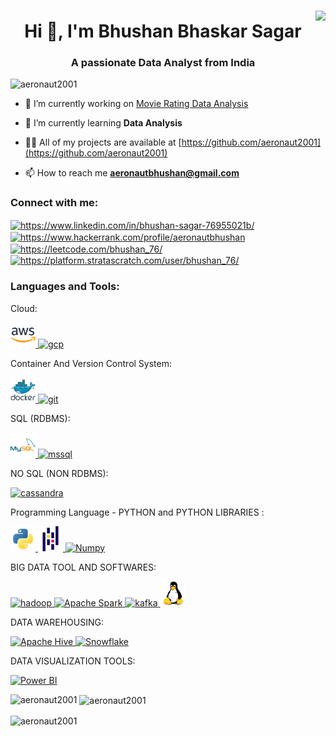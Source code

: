 
###

<img align="right" height="200" src="https://camo.githubusercontent.com/62da68eb62b1e5f175f7d1f0191dd89a653d7908feb22d37d4a0ab07365d6791/68747470733a2f2f6d656469612e67697068792e636f6d2f6d656469612f4d3967624264396e6244724f5475314d71782f67697068792e676966"  />






<h1 align="center">Hi 👋, I'm Bhushan Bhaskar Sagar</h1>
<h3 align="center">A passionate Data Analyst from India</h3>

<p align="left"> <img src="https://komarev.com/ghpvc/?username=aeronaut2001&label=Profile%20views&color=0e75b6&style=flat" alt="aeronaut2001" /> </p>

- 🔭 I’m currently working on [Movie Rating Data Analysis](https://github.com/aeronaut2001/Movie-Rating-Analysis)

- 🌱 I’m currently learning **Data Analysis**

- 👨‍💻 All of my projects are available at [https://github.com/aeronaut2001](https://github.com/aeronaut2001)

- 📫 How to reach me **aeronautbhushan@gmail.com**

<h3 align="left">Connect with me:</h3>
<p align="left">
<a href="https://linkedin.com/in/https://www.linkedin.com/in/bhushan-sagar-76955021b/" target="blank"><img align="center" src="https://raw.githubusercontent.com/rahuldkjain/github-profile-readme-generator/master/src/images/icons/Social/linked-in-alt.svg" alt="https://www.linkedin.com/in/bhushan-sagar-76955021b/" height="30" width="40" /></a>
<a href="https://www.hackerrank.com/https://www.hackerrank.com/profile/aeronautbhushan" target="blank"><img align="center" src="https://upload.wikimedia.org/wikipedia/commons/4/40/HackerRank_Icon-1000px.png" alt="https://www.hackerrank.com/profile/aeronautbhushan" height="30" width="40" /></a> 
<a href="https://www.leetcode.com/https://leetcode.com/bhushan_76/" target="blank"><img align="center" src="https://raw.githubusercontent.com/rahuldkjain/github-profile-readme-generator/master/src/images/icons/Social/leet-code.svg" alt="https://leetcode.com/bhushan_76/" height="30" width="40" /></a>
<a href="https://www.stratascratch.com/https://platform.stratascratch.com/user/bhushan_76" target="blank"><img align="center" src="https://avatars.githubusercontent.com/u/36822423?s=200&v=4" alt="https://platform.stratascratch.com/user/bhushan_76/" height="30" width="40" /></a>
</p>      
        
<h3 align="left">Languages and Tools:</h3>

<p align="left"> Cloud: </p>
<p align="left"> <a href="https://aws.amazon.com" target="_blank" rel="noreferrer"> <img src="https://raw.githubusercontent.com/devicons/devicon/master/icons/amazonwebservices/amazonwebservices-original-wordmark.svg" alt="aws" width="40" height="40"/> </a> 
 <a href="https://cloud.google.com" target="_blank" rel="noreferrer"> <img src="https://www.vectorlogo.zone/logos/google_cloud/google_cloud-icon.svg" alt="gcp" width="40" height="40"/> </a> </p>

<p align="left"> Container And Version Control System: </p>
  <a href="https://www.docker.com/" target="_blank" rel="noreferrer"> <img src="https://raw.githubusercontent.com/devicons/devicon/master/icons/docker/docker-original-wordmark.svg" alt="docker" width="40" height="40"/> </a> <a href="https://git-scm.com/" target="_blank" rel="noreferrer"> <img src="https://www.vectorlogo.zone/logos/git-scm/git-scm-icon.svg" alt="git" width="40" height="40"/> </a> </p>
      
<p align="left"> SQL (RDBMS): </p>
<a href="https://www.mysql.com/" target="_blank" rel="noreferrer"> <img src="https://raw.githubusercontent.com/devicons/devicon/master/icons/mysql/mysql-original-wordmark.svg" alt="mysql" width="40" height="40"/> </a> 
  <a href="https://www.microsoft.com/en-us/sql-server" target="_blank" rel="noreferrer"> <img src="https://www.svgrepo.com/show/303229/microsoft-sql-server-logo.svg" alt="mssql" width="40" height="40"/> </a> </p>

<p align="left"> NO SQL (NON RDBMS): </p>
  <a href="https://cassandra.apache.org/" target="_blank" rel="noreferrer"> <img src="https://www.vectorlogo.zone/logos/apache_cassandra/apache_cassandra-icon.svg" alt="cassandra" width="40" height="40"/> </a> </p>

<p align="left"> Programming Language - PYTHON and PYTHON LIBRARIES : </p>
    <a href="https://www.python.org" target="_blank" rel="noreferrer"> <img src="https://raw.githubusercontent.com/devicons/devicon/master/icons/python/python-original.svg" alt="python" width="40" height="40"/> </a> 
  <a href="https://pandas.pydata.org/" target="_blank" rel="noreferrer"> <img src="https://raw.githubusercontent.com/devicons/devicon/2ae2a900d2f041da66e950e4d48052658d850630/icons/pandas/pandas-original.svg" alt="pandas" width="40" height="40"/> </a> 
  <a href="https://www.Numpy.org" target="_blank" rel="noreferrer"> <img src="https://upload.wikimedia.org/wikipedia/commons/thumb/3/31/NumPy_logo_2020.svg/1280px-NumPy_logo_2020.svg.png" alt="Numpy" width="40" height="40"/> </a> </p>

<p align="left"> BIG DATA TOOL AND SOFTWARES: </p> 
  <a href="https://hadoop.apache.org/" target="_blank" rel="noreferrer"> <img src="https://www.vectorlogo.zone/logos/apache_hadoop/apache_hadoop-icon.svg" alt="hadoop" width="40" height="40"/> </a> 
<a href="https://spark.apache.org" target="_blank" rel="noreferrer"> <img src="https://upload.wikimedia.org/wikipedia/commons/f/f3/Apache_Spark_logo.svg" alt="Apache Spark" width="40" height="40"/> </a> 
  <a href="https://kafka.apache.org/" target="_blank" rel="noreferrer"> <img src="https://www.vectorlogo.zone/logos/apache_kafka/apache_kafka-icon.svg" alt="kafka" width="40" height="40"/> </a> 
  <a href="https://www.linux.org/" target="_blank" rel="noreferrer"> <img src="https://raw.githubusercontent.com/devicons/devicon/master/icons/linux/linux-original.svg" alt="linux" width="40" height="40"/> </a> </p>
  
<p align="left"> DATA WAREHOUSING: </p> 
<a href="https://hive.apache.org" target="_blank" rel="noreferrer"> <img src="https://upload.wikimedia.org/wikipedia/commons/b/bb/Apache_Hive_logo.svg" alt="Apache Hive" width="40" height="40"/> </a>
<a href="https://www.snowflake.com" target="_blank" rel="noreferrer"> <img src="https://en.wikipedia.org/wiki/Snowflake_Inc.#/media/File:Snowflake_Logo.svg" alt="Snowflake" width="40" height="40"/> </a>

<p align="left"> DATA VISUALIZATION TOOLS: </p> 
<a href="https://powerbi.microsoft.com" target="_blank" rel="noreferrer"> <img src="https://upload.wikimedia.org/wikipedia/en/2/20/Power_BI_logo.svg" alt="Power BI" width="40" height="40"/> </a> </p>





<p><img align="left" src="https://github-readme-stats.vercel.app/api/top-langs?username=aeronaut2001&show_icons=true&locale=en&layout=compact" alt="aeronaut2001" /></p>

<p>&nbsp;<img align="center" src="https://github-readme-stats.vercel.app/api?username=aeronaut2001&show_icons=true&locale=en" alt="aeronaut2001" /></p>

<p><img align="center" src="https://github-readme-streak-stats.herokuapp.com/?user=aeronaut2001&" alt="aeronaut2001" /></p>
